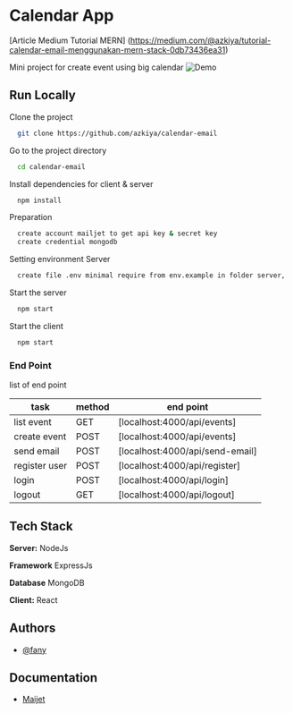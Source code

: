 
# Calendar App
[Article Medium Tutorial MERN] (https://medium.com/@azkiya/tutorial-calendar-email-menggunakan-mern-stack-0db73436ea31)

Mini project for create event using big calendar
![Demo](https://github.com/azkiya/calendar-email/blob/main/demo.gif)

## Run Locally

Clone the project

```bash
  git clone https://github.com/azkiya/calendar-email
```

Go to the project directory

```bash
  cd calendar-email
```

Install dependencies for client & server

```bash
  npm install
```

Preparation

```bash
  create account mailjet to get api key & secret key
  create credential mongodb
```

Setting environment Server

```bash
  create file .env minimal require from env.example in folder server, 
```

Start the server

```bash
  npm start
```

Start the client

```bash
  npm start
```
### End Point
list of end point

| task | method|end point |
| ------ | ------ | ------ |
| list event  | GET | [localhost:4000/api/events] |
| create event | POST | [localhost:4000/api/events] |
| send email | POST | [localhost:4000/api/send-email] |
| register user | POST | [localhost:4000/api/register] |
| login | POST | [localhost:4000/api/login] |
| logout | GET | [localhost:4000/api/logout] |

## Tech Stack

**Server:** NodeJs

**Framework** ExpressJs

**Database** MongoDB

**Client:** React

## Authors

- [@fany](https://github.com/azkiya)

## Documentation
- [Maijet](https://dev.mailjet.com/email/guides/getting-started/#send-your-first-email)
